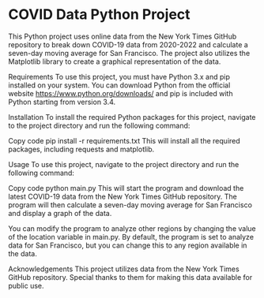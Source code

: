 # COVID Data Python Project

This Python project uses online data from the New York Times GitHub repository to break down COVID-19 data from 2020-2022 and calculate a seven-day moving average for San Francisco. The project also utilizes the Matplotlib library to create a graphical representation of the data.

Requirements
To use this project, you must have Python 3.x and pip installed on your system. You can download Python from the official website https://www.python.org/downloads/ and pip is included with Python starting from version 3.4.

Installation
To install the required Python packages for this project, navigate to the project directory and run the following command:

Copy code
pip install -r requirements.txt
This will install all the required packages, including requests and matplotlib.

Usage
To use this project, navigate to the project directory and run the following command:

Copy code
python main.py
This will start the program and download the latest COVID-19 data from the New York Times GitHub repository. The program will then calculate a seven-day moving average for San Francisco and display a graph of the data.

You can modify the program to analyze other regions by changing the value of the location variable in main.py. By default, the program is set to analyze data for San Francisco, but you can change this to any region available in the data.


Acknowledgements
This project utilizes data from the New York Times GitHub repository. Special thanks to them for making this data available for public use.
